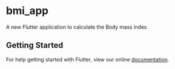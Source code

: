 # bmi_app

A new Flutter application to calculate the Body mass index.

## Getting Started

For help getting started with Flutter, view our online
[documentation](https://flutter.io/).
